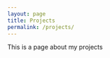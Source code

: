 ```yaml
---
layout: page
title: Projects
permalink: /projects/
---
```


This is a page about my projects
